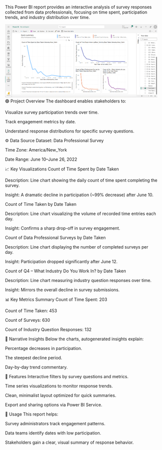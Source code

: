 This Power BI report provides an interactive analysis of survey responses collected from data professionals, focusing on time spent, participation trends, and industry distribution over time.

![Alt Text](Visual_Report.png)
🟢 Project Overview
The dashboard enables stakeholders to:

Visualize survey participation trends over time.

Track engagement metrics by date.

Understand response distributions for specific survey questions.


⚙️ Data Source
Dataset: Data Professional Survey

Time Zone: America/New_York

Date Range: June 10–June 26, 2022


📈 Key Visualizations
Count of Time Spent by Date Taken

Description: Line chart showing the daily count of time spent completing the survey.

Insight: A dramatic decline in participation (~99% decrease) after June 10.

Count of Time Taken by Date Taken

Description: Line chart visualizing the volume of recorded time entries each day.

Insight: Confirms a sharp drop-off in survey engagement.

Count of Data Professional Surveys by Date Taken

Description: Line chart displaying the number of completed surveys per day.

Insight: Participation dropped significantly after June 12.

Count of Q4 – What Industry Do You Work In? by Date Taken

Description: Line chart measuring industry question responses over time.

Insight: Mirrors the overall decline in survey submissions.


📊 Key Metrics Summary
Count of Time Spent: 203

Count of Time Taken: 453

Count of Surveys: 630

Count of Industry Question Responses: 132


🧠 Narrative Insights
Below the charts, autogenerated insights explain:

Percentage decreases in participation.

The steepest decline period.

Day-by-day trend commentary.


🧰 Features
Interactive filters by survey questions and metrics.

Time series visualizations to monitor response trends.

Clean, minimalist layout optimized for quick summaries.

Export and sharing options via Power BI Service.


🚀 Usage
This report helps:

Survey administrators track engagement patterns.

Data teams identify dates with low participation.

Stakeholders gain a clear, visual summary of response behavior.
